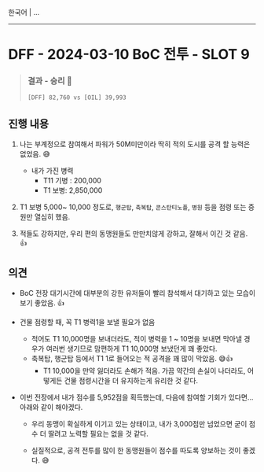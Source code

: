 한국어 | ...

---

# DFF - 2024-03-10 BoC 전투 - SLOT 9

> ### 결과 - 승리 🎊
>
> `[DFF] 82,760 vs [OIL] 39,993`



## 진행 내용 

1. 나는 부계정으로 참여해서 파워가 50M미만이라 딱히 적의 도시를 공격 할 능력은 없었음. 😅
   * 내가 가진 병력
     * T11 기병 : 200,000
     *  T1  보병: 2,850,000

2.  T1 보병 5,000~ 10,000 정도로, `행군탑`, `축복탑`, `콘스탄티노플`, `병원` 등을 점령 또는 증원만 열심히 했음.

3. 적들도 강하지만, 우리 편의 동맹원들도 만만치않게 강하고, 잘해서 이긴 것 같음. 👍






## 의견

* BoC 전장 대기시간에 대부분의 강한 유저들이 빨리 참석해서 대기하고 있는 모습이 보기 좋았음. 👍

* 건물 점령할 때, 꼭 T1 병력1을 보낼 필요가 없음 

  * 적어도 T1 10,000명을 보내더라도, 적이 병력을 1 ~ 10명을 보내면 막아낼 경우가 여러번 생기므로 맘편하게 T1 10,000명 보냈던게 꽤 좋았다.
  * 축복탑, 행군탑 등에서 T1 1로 들어오는 적 공격을 꽤 많이 막았음. 😅👍
    * T1 10,000을 만약 잃더라도 손해가 적음. 가끔 약간의 손실이 나더라도, 어떻게든 건물 점령시간을 더 유지하는게 유리한 것 같다.

* 이번 전장에서 내가 점수를 5,952점을 획득했는데, 다음에 참여할 기회가 있다면... 아래와 같이 해야겠다.

  * 우리 동맹이 확실하게 이기고 있는 상태이고, 내가 3,000점만 넘었으면 굳이 점수 더 딸려고 노력할 필요는 없을 것 같다.

  * 실질적으로, 공격 전투를 많이 한 동맹원들이 점수를 따도록 양보하는 것이 좋겠다. 😅

    

  